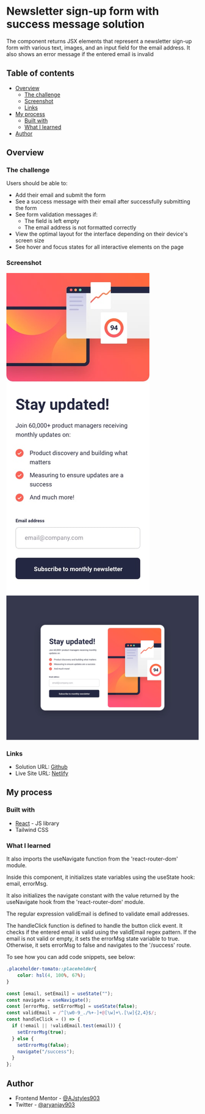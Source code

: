 # Newsletter sign-up form with success message solution

The component returns JSX elements that represent a newsletter sign-up form with various text, images, and an input field for the email address. It also shows an error message if the entered email is invalid

## Table of contents

- [Overview](#overview)
  - [The challenge](#the-challenge)
  - [Screenshot](#screenshot)
  - [Links](#links)
- [My process](#my-process)
  - [Built with](#built-with)
  - [What I learned](#what-i-learned)
- [Author](#author)

## Overview

### The challenge

Users should be able to:

- Add their email and submit the form
- See a success message with their email after successfully submitting the form
- See form validation messages if:
  - The field is left empty
  - The email address is not formatted correctly
- View the optimal layout for the interface depending on their device's screen size
- See hover and focus states for all interactive elements on the page

### Screenshot

![Mobile View](./src/design/mobile-design.jpg)
![Desktop View](./src/design/desktop-design.jpg)

### Links

- Solution URL: [Github]()
- Live Site URL: [Netlify]()

## My process

### Built with

- [React](https://reactjs.org/) - JS library
- Tailwind CSS

### What I learned

It also imports the useNavigate function from the 'react-router-dom' module.

Inside this component, it initializes state variables using the useState hook: email, errorMsg.

It also initializes the navigate constant with the value returned by the useNavigate hook from the 'react-router-dom' module.

The regular expression validEmail is defined to validate email addresses.

The handleClick function is defined to handle the button click event. It checks if the entered email is valid using the validEmail regex pattern. If the email is not valid or empty, it sets the errorMsg state variable to true. Otherwise, it sets errorMsg to false and navigates to the '/success' route.

To see how you can add code snippets, see below:

```css
.placeholder-tomato::placeholder{
    color: hsl(4, 100%, 67%);
}
```

```js
const [email, setEmail] = useState("");
const navigate = useNavigate();
const [errorMsg, setErrorMsg] = useState(false);
const validEmail = /^[\w0-9_./%+-]+@[\w]+\.[\w]{2,4}$/;
const handleClick = () => {
  if (!email || !validEmail.test(email)) {
    setErrorMsg(true);
  } else {
    setErrorMsg(false);
    navigate("/success");
  }
};
```

## Author

- Frontend Mentor - [@AJstyles903](https://www.frontendmentor.io/profile/AJstyles903)
- Twitter - [@aryanjay903](https://www.twitter.com/aryanjay903)